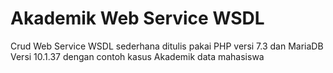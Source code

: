 # Akademik Web Service WSDL
Crud Web Service WSDL sederhana ditulis pakai PHP versi 7.3 dan MariaDB Versi 10.1.37 dengan contoh kasus Akademik data mahasiswa
